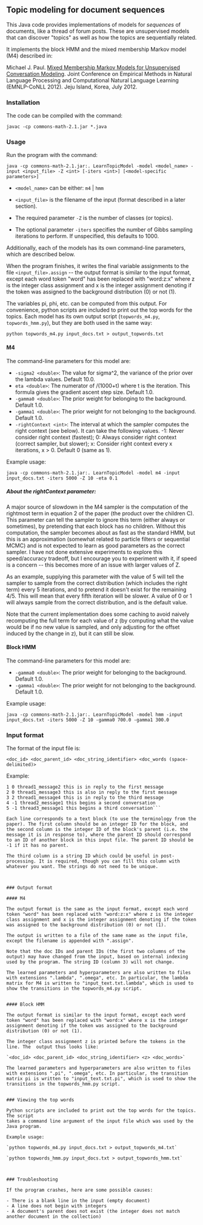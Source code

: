 ## Topic modeling for document sequences

This Java code provides implementations of models for *sequences* of documents, like a thread of forum posts. These are unsupervised models that can discover "topics" as well as how the topics are sequentially related.

It implements the block HMM and the mixed membership Markov model (M4) described in:

Michael J. Paul. [Mixed Membership Markov Models for Unsupervised Conversation Modeling](https://www.aclweb.org/anthology/D12-1009/). Joint Conference on Empirical Methods in Natural Language Processing and Computational Natural Language Learning (EMNLP-CoNLL 2012). Jeju Island, Korea, July 2012.

### Installation

The code can be compiled with the command:

`javac -cp commons-math-2.1.jar *.java`

### Usage

Run the program with the command:

`java -cp commons-math-2.1.jar:. LearnTopicModel -model <model_name> -input <input_file> -Z <int> [-iters <int>] [<model-specific parameters>]`

- `<model_name>` can be either: `m4` | `hmm`

- `<input_file>` is the filename of the input (format described in a later section).

- The required parameter `-Z` is the number of classes (or topics).

- The optional parameter `-iters` specifies the number of Gibbs sampling iterations to perform. If unspecified, this defaults to 1000.

Additionally, each of the models has its own command-line parameters, which are described below.

When the program finishes, it writes the final variable assignments to the file `<input_file>.assign` -- the output format is similar to the input format, except each word token "word" has been replaced with "word:z:x" where z is the integer class assignment and x is the integer assignment denoting if the token was assigned to the background distribution (0) or not (1).

The variables pi, phi, etc. can be computed from this output. For convenience, python scripts are included to print out the top words for the topics. Each model has its own output script (`topwords_m4.py`, `topwords_hmm.py`), but they are both used in the same way:

`python topwords_m4.py input_docs.txt > output_topwords.txt`

#### M4

The command-line parameters for this model are:

- `-sigma2 <double>`: The value for sigma^2, the variance of the prior over the lambda values. Default 10.0.
- `eta <double>`: The numerator of <eta>/(1000+t) where t is the iteration. This formula gives the gradient ascent step size. Default 1.0.
- `-gamma0 <double>`: The prior weight for belonging to the background. Default 1.0.
- `-gamma1 <double>`: The prior weight for not belonging to the background. Default 1.0.
- `-rightContext <int>`: The interval at which the sampler computes the right context (see below). It can take the following values. -1: Never consider right context (fastest); 0: Always consider right context (correct sampler, but slower); x: Consider right context every x iterations, x > 0. Default 0 (same as 1).

Example usage:

`java -cp commons-math-2.1.jar:. LearnTopicModel -model m4 -input input_docs.txt -iters 5000 -Z 10 -eta 0.1`

##### About the rightContext parameter:

A major source of slowdown in the M4 sampler is the computation of the rightmost term in equation 2 of the paper (the product over the children C). This parameter can tell the sampler to ignore this term (either always or sometimes), by pretending that each block has no children. Without this computation, the sampler becomes about as fast as the standard HMM, but this is an approximation (somewhat related to particle filters or sequential MCMC) and is not expected to learn as good parameters as the correct sampler. I have not done extensive experiments to explore this speed/accuracy tradeoff, but I encourage you to experiment with it, if speed is a concern -- this becomes more of an issue with larger values of Z. 

As an example, supplying this parameter with the value of 5 will tell the sampler to sample from the correct distribution (which includes the right term) every 5 iterations, and to pretend it doesn't exist for the remaining 4/5. This will mean that every fifth iteration will be slower. A value of 0 or 1 will always sample from the correct distribution, and is the default value. 

Note that the current implementation does some caching to avoid naively recomputing the full term for each value of z (by computing what the value would be if no new value is sampled, and only adjusting for the offset induced by the change in z), but it can still be slow.

#### Block HMM 

The command-line parameters for this model are:

- `-gamma0 <double>`: The prior weight for belonging to the background. Default 1.0.
- `-gamma1 <double>`: The prior weight for not belonging to the background. Default 1.0.

Example usage:

`java -cp commons-math-2.1.jar:. LearnTopicModel -model hmm -input input_docs.txt -iters 5000 -Z 10 -gamma0 700.0 -gamma1 300.0`


### Input format

The format of the input file is:

`<doc_id> <doc_parent_id> <doc_string_identifier> <doc_words (space-delimited)>`

Example: 

```0 -1 thread1_message1 this is the beginning of a conversation
1 0 thread1_message2 this is in reply to the first message
2 0 thread1_message3 this is also in reply to the first message
3 2 thread1_message4 this is in reply to the third message
4 -1 thread2_message1 this begins a second conversation
5 -1 thread3_message1 this begins a third conversation```

Each line corresponds to a text block (to use the terminology from the paper). The first column should be an integer ID for the block, and the second column is the integer ID of the block's parent (i.e. the message it is in response to), where the parent ID should correspond to an ID of another block in this input file. The parent ID should be -1 if it has no parent.

The third column is a string ID which could be useful in post-processing. It is required, though you can fill this column with whatever you want. The strings do not need to be unique. 



### Output format

#### M4

The output format is the same as the input format, except each word token "word" has been replaced with "word:z:x" where z is the integer class assignment and x is the integer assignment denoting if the token was assigned to the background distribution (0) or not (1).

The output is written to a file of the same name as the input file, except the filename is appended with ".assign".

Note that the doc IDs and parent IDs (the first two columns of the output) may have changed from the input, based on internal indexing used by the program. The string ID (column 3) will not change.

The learned parameters and hyperparameters are also written to files with extensions ".lambda", ".omega", etc. In particular, the lambda matrix for M4 is written to "input_text.txt.lambda", which is used to show the transitions in the topwords_m4.py script.


#### Block HMM 

The output format is similar to the input format, except each word token "word" has been replaced with "word:x" where x is the integer assignment denoting if the token was assigned to the background distribution (0) or not (1).

The integer class assignment z is printed before the tokens in the line. The  output thus looks like:

`<doc_id> <doc_parent_id> <doc_string_identifier> <z> <doc_words>`

The learned parameters and hyperparameters are also written to files with extensions ".pi", ".omega", etc. In particular, the transition matrix pi is written to "input_text.txt.pi", which is used to show the transitions in the topwords_hmm.py script.


### Viewing the top words

Python scripts are included to print out the top words for the topics. The script 
takes a command line argument of the input file which was used by the Java program. 

Example usage:

`python topwords_m4.py input_docs.txt > output_topwords_m4.txt`

`python topwords_hmm.py input_docs.txt > output_topwords_hmm.txt`



### Troubleshooting

If the program crashes, here are some possible causes:

- There is a blank line in the input (empty document)
- A line does not begin with integers
- A document's parent does not exist (the integer does not match another document in the collection) 



